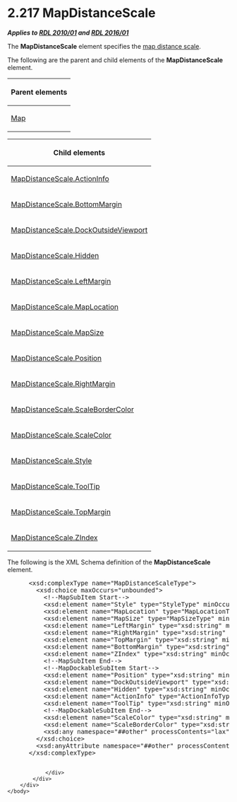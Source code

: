 <html dir="LTR" xmlns:mshelp="http://msdn.microsoft.com/mshelp" xmlns:ddue="http://ddue.schemas.microsoft.com/authoring/2003/5" xmlns:xlink="http://www.w3.org/1999/xlink" xmlns:tool="http://www.microsoft.com/tooltip">
    <head>
        <meta http-equiv="Content-Type" content="text/html; CHARSET=utf-8"></meta>
        <meta name="save" content="history"></meta>
        <title>2.217 MapDistanceScale</title>
        <xml>
            <mshelp:toctitle title="2.217 MapDistanceScale"></mshelp:toctitle>
            <mshelp:rltitle title="[MS-RDL]: MapDistanceScale"></mshelp:rltitle>
            <mshelp:keyword index="A" term="04ab14be-9206-4c63-bc93-d68bb48ed02c"></mshelp:keyword>
            <mshelp:attr name="DCSext.ContentType" value="open specification"></mshelp:attr>
            <mshelp:attr name="AssetID" value="04ab14be-9206-4c63-bc93-d68bb48ed02c"></mshelp:attr>
            <mshelp:attr name="TopicType" value="kbRef"></mshelp:attr>
            <mshelp:attr name="DCSext.Title" value="[MS-RDL]: MapDistanceScale" />
        </xml>
    </head>
    <body>
        <div id="header">
            <h1 class="heading">2.217 MapDistanceScale</h1>
        </div>
        <div id="mainSection">
            <div id="mainBody">
                <div id="allHistory" class="saveHistory"></div>
                <div id="sectionSection0" class="section" name="collapseableSection">
                    

<p><b><i>Applies to </i></b><a href="3428e690-a348-4ec7-8a6a-8efb42d2cdee.htm"><b><i>RDL 2010/01</i></b></a><b><i>
and </i></b><a href="52ce3983-2bfc-4e72-9359-42aaf5fe4509.htm"><b><i>RDL 2016/01</i></b></a></p>

<p>The <b>MapDistanceScale</b> element specifies the <a href="b2482b3f-74ab-4ca8-a9e5-c07955011743.htm#gt_5f7e41e5-bc89-4551-9d7d-a758bdb14103">map distance scale</a>.</p>

<p>The following are the parent and child elements of the <b>MapDistanceScale</b>
element.</p>

<table>
 <thead>
  <tr>
   <th>
   <p>Parent elements</p>
   </th>
  </tr>
 </thead>
 <tr>
  <td>
  <p><a href="fd166dd8-6772-4507-b3f6-50a2b7cfd6ac.htm">Map</a></p>
  </td>
 </tr>
</table>

<p> </p>

<table>
 <thead>
  <tr>
   <th>
   <p>Child elements</p>
   </th>
  </tr>
 </thead>
 <tr>
  <td>
  <p><a href="1da38cbc-f4ed-45a0-9c4f-b240df51d3e2.htm">MapDistanceScale.ActionInfo</a></p>
  </td>
 </tr>
 <tr>
  <td>
  <p><a href="4345fee0-8b09-4e89-9a7b-4f65eee0a093.htm">MapDistanceScale.BottomMargin</a></p>
  </td>
 </tr>
 <tr>
  <td>
  <p><a href="a8064da6-f843-4dbd-b621-1da2ef914801.htm">MapDistanceScale.DockOutsideViewport</a></p>
  </td>
 </tr>
 <tr>
  <td>
  <p><a href="b1ae585e-1945-4432-b2db-5df71ed4aee8.htm">MapDistanceScale.Hidden</a></p>
  </td>
 </tr>
 <tr>
  <td>
  <p><a href="3b1cc3e8-01b6-4877-aac4-005e9d6d9c6f.htm">MapDistanceScale.LeftMargin</a></p>
  </td>
 </tr>
 <tr>
  <td>
  <p><a href="f177df99-a095-4335-ba81-21f5086eabe8.htm">MapDistanceScale.MapLocation</a></p>
  </td>
 </tr>
 <tr>
  <td>
  <p><a href="4489baee-050d-410c-a1ef-75ad4a680f27.htm">MapDistanceScale.MapSize</a></p>
  </td>
 </tr>
 <tr>
  <td>
  <p><a href="b7ca2efe-3d09-45b4-ab9a-115530bf7398.htm">MapDistanceScale.Position</a></p>
  </td>
 </tr>
 <tr>
  <td>
  <p><a href="e79ad89a-3bd6-48e3-a769-db9de380fbb4.htm">MapDistanceScale.RightMargin</a></p>
  </td>
 </tr>
 <tr>
  <td>
  <p><a href="b7d611cf-9e7a-4b98-8f36-36dd1ad8eaae.htm">MapDistanceScale.ScaleBorderColor</a></p>
  </td>
 </tr>
 <tr>
  <td>
  <p><a href="afe3c4f7-1fcc-4893-8e75-c35f78b7924a.htm">MapDistanceScale.ScaleColor</a></p>
  </td>
 </tr>
 <tr>
  <td>
  <p><a href="fe381734-3512-4746-95ba-c9112b94a76b.htm">MapDistanceScale.Style</a></p>
  </td>
 </tr>
 <tr>
  <td>
  <p><a href="a6764c3c-d58d-463b-80f0-3732e5a10a3d.htm">MapDistanceScale.ToolTip</a></p>
  </td>
 </tr>
 <tr>
  <td>
  <p><a href="9ab72fab-8478-4769-a017-1aa2210eea97.htm">MapDistanceScale.TopMargin</a></p>
  </td>
 </tr>
 <tr>
  <td>
  <p><a href="8ad08a9c-ab44-4c23-b8fe-df4ccfffb9a8.htm">MapDistanceScale.ZIndex</a></p>
  </td>
 </tr>
</table>

<p>The following is the XML Schema definition of the <b>MapDistanceScale</b>
element.           </p>

<dl>
<dd>
<div><pre> &lt;xsd:complexType name=&quot;MapDistanceScaleType&quot;&gt;
   &lt;xsd:choice maxOccurs=&quot;unbounded&quot;&gt;
     &lt;!--MapSubItem Start--&gt;
     &lt;xsd:element name=&quot;Style&quot; type=&quot;StyleType&quot; minOccurs=&quot;0&quot; /&gt;
     &lt;xsd:element name=&quot;MapLocation&quot; type=&quot;MapLocationType&quot; minOccurs=&quot;0&quot; /&gt;
     &lt;xsd:element name=&quot;MapSize&quot; type=&quot;MapSizeType&quot; minOccurs=&quot;0&quot; /&gt;
     &lt;xsd:element name=&quot;LeftMargin&quot; type=&quot;xsd:string&quot; minOccurs=&quot;0&quot; /&gt;
     &lt;xsd:element name=&quot;RightMargin&quot; type=&quot;xsd:string&quot; minOccurs=&quot;0&quot; /&gt;
     &lt;xsd:element name=&quot;TopMargin&quot; type=&quot;xsd:string&quot; minOccurs=&quot;0&quot; /&gt;
     &lt;xsd:element name=&quot;BottomMargin&quot; type=&quot;xsd:string&quot; minOccurs=&quot;0&quot; /&gt;
     &lt;xsd:element name=&quot;ZIndex&quot; type=&quot;xsd:string&quot; minOccurs=&quot;0&quot; /&gt;
     &lt;!--MapSubItem End--&gt;
     &lt;!--MapDockableSubItem Start--&gt;
     &lt;xsd:element name=&quot;Position&quot; type=&quot;xsd:string&quot; minOccurs=&quot;0&quot; /&gt;
     &lt;xsd:element name=&quot;DockOutsideViewport&quot; type=&quot;xsd:string&quot; minOccurs=&quot;0&quot; /&gt;
     &lt;xsd:element name=&quot;Hidden&quot; type=&quot;xsd:string&quot; minOccurs=&quot;0&quot; /&gt;
     &lt;xsd:element name=&quot;ActionInfo&quot; type=&quot;ActionInfoType&quot; minOccurs=&quot;0&quot; /&gt;
     &lt;xsd:element name=&quot;ToolTip&quot; type=&quot;xsd:string&quot; minOccurs=&quot;0&quot; /&gt;
     &lt;!--MapDockableSubItem End--&gt;
     &lt;xsd:element name=&quot;ScaleColor&quot; type=&quot;xsd:string&quot; minOccurs=&quot;0&quot; /&gt;
     &lt;xsd:element name=&quot;ScaleBorderColor&quot; type=&quot;xsd:string&quot; minOccurs=&quot;0&quot; /&gt;
     &lt;xsd:any namespace=&quot;##other&quot; processContents=&quot;lax&quot; /&gt;
   &lt;/xsd:choice&gt;
   &lt;xsd:anyAttribute namespace=&quot;##other&quot; processContents=&quot;lax&quot; /&gt;
 &lt;/xsd:complexType&gt;
  
</pre></div>
</dd></dl>


                </div>
            </div>
        </div>
    </body>
</html>